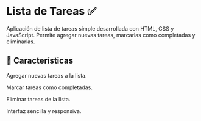 # Lista de Tareas ✅

Aplicación de lista de tareas simple desarrollada con HTML, CSS y JavaScript. Permite agregar nuevas tareas, marcarlas como completadas y eliminarlas.

## 🚀 Características

Agregar nuevas tareas a la lista.

Marcar tareas como completadas.

Eliminar tareas de la lista.

Interfaz sencilla y responsiva.

